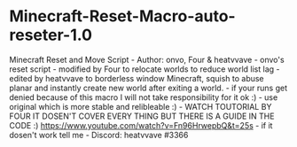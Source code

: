 # Minecraft-Reset-Macro-auto-reseter-1.0
Minecraft Reset and Move Script -
Author: onvo, Four & heatvvave -
onvo's reset script -
modified by Four to relocate worlds to reduce world list lag -
edited by heatvvave to borderless window Minecraft, squish to abuse planar and instantly create new world after exiting a world. -
if your runs get denied because of this macro I will not take responsibility for it ok :) -
use original which is more stable and relibleable :) -
WATCH TOUTORIAL BY FOUR IT DOSEN'T COVER EVERY THING BUT THERE IS A GUIDE IN THE CODE :) https://www.youtube.com/watch?v=Fn96HrwepbQ&t=25s -
if it dosen't work tell me -
Discord: heatvvave #3366
